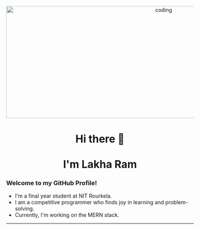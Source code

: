 <p align="center">
  <img alt="coding" width="830" height="300" src="https://github.com/user-attachments/assets/d8956a09-23dd-4b48-a744-28e5cc83a78b">
</p>

<h1 align="center">Hi there 👋 <br/><br/> I'm Lakha Ram</h1>
 

 

<h3 align="left">Welcome to my GitHub Profile!</h3>

- I'm a final year student at NIT Rourkela.
- I am a competitive programmer who finds joy in learning and problem-solving.
- Currently, I'm working on the MERN stack.

---
